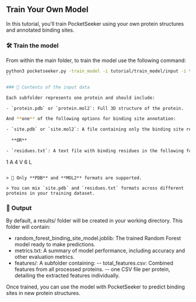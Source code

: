 ## Train Your Own Model

In this tutorial, you’ll train PocketSeeker using your own protein structures and annotated binding sites.

### 🛠️ Train the model

From within the main folder, to train the model use the following command:

```bash
python3 pocketseeker.py -train_model -i tutorial/train_model/input -i tutorial/train_model/results
``

### 📁 Contents of the input data

Each subfolder represents one protein and should include:

- `protein.pdb` or `protein.mol2`: Full 3D structure of the protein.

And **one** of the following options for binding site annotation:

- `site.pdb` or `site.mol2`: A file containing only the binding site residues.
  
  **OR**

- `residues.txt`: A text file with binding residues in the following format:

  ```
  1	A
  4	V
  6	L
  ```

> 📌 Only **PDB** and **MOL2** formats are supported.

> You can mix `site.pdb` and `residues.txt` formats across different proteins in your training dataset.

```

### 📂 Output

By default, a results/ folder will be created in your working directory. This folder will contain:
- random_forest_binding_site_model.joblib: The trained Random Forest model ready to make predictions.
- metrics.txt: A summary of model performance, including accuracy and other evaluation metrics.
- features/: A subfolder containing:
    -- total_features.csv: Combined features from all processed proteins.
    -- one CSV file per protein, detailing the extracted features individually.

Once trained, you can use the model with PocketSeeker to predict binding sites in new protein structures.
